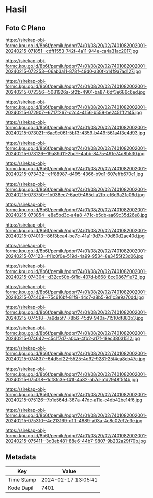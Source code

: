 # Hasil

## Foto C Plano

https://sirekap-obj-formc.kpu.go.id/8b6f/pemilu/pdpr/74/01/08/20/02/7401082002001-20240215-071851--cdff1553-742f-4a11-944e-ca4a31ac2017.jpg

https://sirekap-obj-formc.kpu.go.id/8b6f/pemilu/pdpr/74/01/08/20/02/7401082002001-20240215-072253--06ab3a11-878f-49d0-a30f-b14f9a7ad127.jpg

https://sirekap-obj-formc.kpu.go.id/8b6f/pemilu/pdpr/74/01/08/20/02/7401082002001-20240215-072356--5081926a-5f2b-4901-ba87-6df3e686c6ed.jpg

https://sirekap-obj-formc.kpu.go.id/8b6f/pemilu/pdpr/74/01/08/20/02/7401082002001-20240215-072907--6717f267-c2c4-4156-b559-be2451ff2145.jpg

https://sirekap-obj-formc.kpu.go.id/8b6f/pemilu/pdpr/74/01/08/20/02/7401082002001-20240215-073021--6ac9c061-5bf3-4359-b449-561a4f3e4d93.jpg

https://sirekap-obj-formc.kpu.go.id/8b6f/pemilu/pdpr/74/01/08/20/02/7401082002001-20240215-073126--19a89d11-2bc9-4abb-8475-491e74d8b530.jpg

https://sirekap-obj-formc.kpu.go.id/8b6f/pemilu/pdpr/74/01/08/20/02/7401082002001-20240215-073432--c1f88987-d495-4366-b9d1-607effb670c1.jpg

https://sirekap-obj-formc.kpu.go.id/8b6f/pemilu/pdpr/74/01/08/20/02/7401082002001-20240215-073750--1b038ec7-6ae9-465d-a2fb-cf6d9a21c06d.jpg

https://sirekap-obj-formc.kpu.go.id/8b6f/pemilu/pdpr/74/01/08/20/02/7401082002001-20240215-073854--e8e5bd3c-a4a8-471c-b5db-aa69c35d26e8.jpg

https://sirekap-obj-formc.kpu.go.id/8b6f/pemilu/pdpr/74/01/08/20/02/7401082002001-20240215-074013--86f3bca4-be7c-41a1-9d7b-79d60d2ae40d.jpg

https://sirekap-obj-formc.kpu.go.id/8b6f/pemilu/pdpr/74/01/08/20/02/7401082002001-20240215-074123--f41c0f0e-519d-4a99-9534-8e3455f23d06.jpg

https://sirekap-obj-formc.kpu.go.id/8b6f/pemilu/pdpr/74/01/08/20/02/7401082002001-20240215-074304--d32cc50b-6f1d-407d-b668-8cc0867f1e72.jpg

https://sirekap-obj-formc.kpu.go.id/8b6f/pemilu/pdpr/74/01/08/20/02/7401082002001-20240215-074409--75c616bf-81f9-44c7-a8b5-9d1c3e9a70dd.jpg

https://sirekap-obj-formc.kpu.go.id/8b6f/pemilu/pdpr/74/01/08/20/02/7401082002001-20240215-074518--7a9da5f7-78b6-45d9-940a-71510df883b3.jpg

https://sirekap-obj-formc.kpu.go.id/8b6f/pemilu/pdpr/74/01/08/20/02/7401082002001-20240215-074642--c5c1f7d7-a0ca-4fb2-a17f-18ec38031512.jpg

https://sirekap-obj-formc.kpu.go.id/8b6f/pemilu/pdpr/74/01/08/20/02/7401082002001-20240215-074837--64d5cf22-5525-4d92-9281-25f4ea8eb47c.jpg

https://sirekap-obj-formc.kpu.go.id/8b6f/pemilu/pdpr/74/01/08/20/02/7401082002001-20240215-075018--1cf8fc3e-f41f-4a82-ab7d-a1d2948f5f4b.jpg

https://sirekap-obj-formc.kpu.go.id/8b6f/pemilu/pdpr/74/01/08/20/02/7401082002001-20240215-075126--7b1e564d-367a-47dc-a11e-c4db42be14f6.jpg

https://sirekap-obj-formc.kpu.go.id/8b6f/pemilu/pdpr/74/01/08/20/02/7401082002001-20240215-075310--4e213169-d1ff-4889-a03a-4c8c02e12e3e.jpg

https://sirekap-obj-formc.kpu.go.id/8b6f/pemilu/pdpr/74/01/08/20/02/7401082002001-20240215-075411--3d3eb481-88e6-44b7-9807-9b232a29f70b.jpg


## Metadata

| Key        | Value               |
| ---------- | ------------------- |
| Time Stamp | 2024-02-17 13:05:41 |
| Kode Dapil | 7401                |



